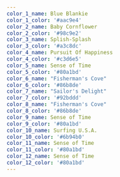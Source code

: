 ```yaml
---
color_1_name: Blue Blankie
color_1_color: '#aac9e4'
color_2_name: Baby Cornflower
color_2_color: '#98c9e2'
color_3_name: Splish-Splash
color_3_color: '#a3c8dc'
color_4_name: Pursuit Of Happiness
color_4_color: '#c3d6e5'
color_5_name: Sense of Time
color_5_color: '#80a1bd'
color_6_name: "Fisherman's Cove"
color_6_color: '#86b8de'
color_7_name: "Sailor's Delight"
color_7_color: '#92bddd'
color_8_name: "Fisherman's Cove"
color_8_color: '#86b8de'
color_9_name: Sense of Time
color_9_color: '#80a1bd'
color_10_name: Surfing U.S.A.
color_10_color: '#6b94b0'
color_11_name: Sense of Time
color_11_color: '#80a1bd'
color_12_name: Sense of Time
color_12_color: '#80a1bd'
---
```

